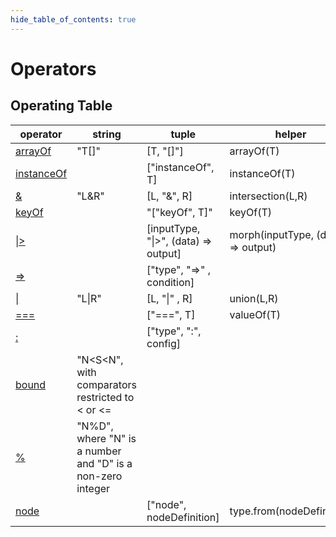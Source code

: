```yaml
---
hide_table_of_contents: true
---
```


# Operators

## Operating Table

| operator                      | string                                                     | tuple                                    | helper                             |
| ----------------------------- | ---------------------------------------------------------- | ---------------------------------------- | ---------------------------------- |
| [arrayOf](./arrayof.md)       | "T[]"                                                      | [T, "[]"]                                | arrayOf(T)                         |
| [instanceOf](./instanceof.md) |                                                            | ["instanceOf", T]                        | instanceOf(T)                      |
| [&](./intersection.md)        | "L&R"                                                      | [L, "&", R]                              | intersection(L,R)                  |
| [keyOf](./keyof.md)           |                                                            | "["keyOf", T]"                           | keyOf(T)                           |
| [&vert;>](./morph.md)         |                                                            | [inputType, "&vert;>", (data) => output] | morph(inputType, (data) => output) |
| [=>](./narrow.md)             |                                                            | ["type", "=>" , condition]               |                                    |
| [&vert;](./union.md)          | "L&vert;R"                                                 | [L, "&vert;" , R]                        | union(L,R)                         |
| [===](./valueof.md)           |                                                            | ["===", T]                               | valueOf(T)                         |
| [:](./parseconfigtuple.md)    |                                                            | ["type", ":", config]                    |                                    |
| [bound](./validatebound.md)   | "N<S<N", with comparators restricted to < or <=            |                                          |                                    |
| [%](./validatedivisor.md)     | "N%D", where "N" is a number and "D" is a non-zero integer |                                          |                                    |
| [node](./resolvednode.md)     |                                                            | ["node", nodeDefinition]                 | type.from(nodeDefinition)          |
